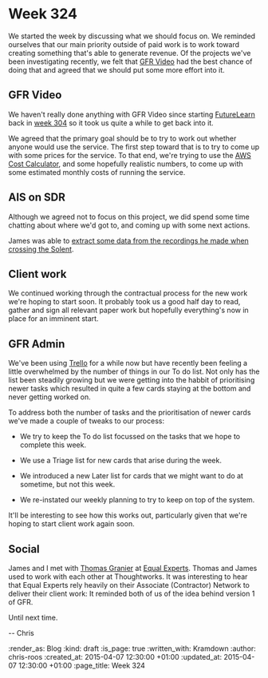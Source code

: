 Week 324
========

We started the week by discussing what we should focus on. We reminded ourselves that our main priority outside of paid work is to work toward creating something that's able to generate revenue. Of the projects we've been investigating recently, we felt that [GFR Video][] had the best chance of doing that and agreed that we should put some more effort into it.

## GFR Video

We haven't really done anything with GFR Video since starting [FutureLearn][] back in [week 304][] so it took us quite a while to get back into it.

We agreed that the primary goal should be to try to work out whether anyone would use the service. The first step toward that is to try to come up with some prices for the service. To that end, we're trying to use the [AWS Cost Calculator][], and some hopefully realistic numbers, to come up with some estimated monthly costs of running the service.

## AIS on SDR

Although we agreed not to focus on this project, we did spend some time chatting about where we'd got to, and coming up with some next actions.

James was able to [extract some data from the recordings he made when crossing the Solent][extracing-solent-ais-data].

## Client work

We continued working through the contractual process for the new work we're hoping to start soon. It probably took us a good half day to read, gather and sign all relevant paper work but hopefully everything's now in place for an imminent start.

## GFR Admin

We've been using [Trello][] for a while now but have recently been feeling a little overwhelmed by the number of things in our To do list. Not only has the list been steadily growing but we were getting into the habbit of prioritising newer tasks which resulted in quite a few cards staying at the bottom and never getting worked on.

To address both the number of tasks and the prioritisation of newer cards we've made a couple of tweaks to our process:

* We try to keep the To do list focussed on the tasks that we hope to complete this week.

* We use a Triage list for new cards that arise during the week.

* We introduced a new Later list for cards that we might want to do at sometime, but not this week.

* We re-instated our weekly planning to try to keep on top of the system.

It'll be interesting to see how this works out, particularly given that we're hoping to start client work again soon.

## Social

James and I met with [Thomas Granier][] at [Equal Experts][]. Thomas and James used to work with each other at Thoughtworks. It was interesting to hear that Equal Experts rely heavily on their Associate (Contractor) Network to deliver their client work: It reminded both of us of the idea behind version 1 of GFR.

Until next time.

-- Chris

[AWS Cost Calculator]: http://calculator.s3.amazonaws.com/index.html
[extracing-solent-ais-data]: https://github.com/freerange/ais-on-sdr/wiki/Capturing-raw-AIS-data-using-rtl_fm-and-decoding-using-aisdecoder
[Equal Experts]: http://www.equalexperts.com/
[FutureLearn]: https://www.futurelearn.com/
[GFR Video]: https://video.gofreerange.com/about
[Thomas Granier]: https://uk.linkedin.com/in/thomasgranier
[Trello]: https://trello.com/
[week 304]: /week-304

:render_as: Blog
:kind: draft
:is_page: true
:written_with: Kramdown
:author: chris-roos
:created_at: 2015-04-07 12:30:00 +01:00
:updated_at: 2015-04-07 12:30:00 +01:00
:page_title: Week 324

